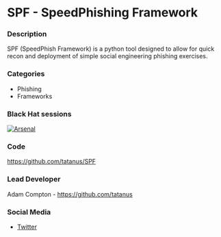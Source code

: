 # SPF - SpeedPhishing Framework 

### Description
SPF (SpeedPhish Framework) is a python tool designed to allow for quick recon and deployment of simple social engineering phishing exercises.

### Categories
* Phishing
* Frameworks

### Black Hat sessions
[![Arsenal](https://rawgit.com/toolswatch/badges/master/arsenal/usa/2015.svg)](https://www.toolswatch.org/2015/06/black-hat-arsenal-usa-2015-speakers-lineup/)

### Code 
https://github.com/tatanus/SPF

### Lead Developer
Adam Compton - https://github.com/tatanus

### Social Media 
* [Twitter](https://twitter.com/tatanus)
